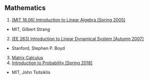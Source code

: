 ## Mathematics
1. [(MIT 18.06) Introduction to Linear Algebra [Spring 2005]](./Introduction_to_linear_algebra.md)
  - MIT, Gilbert Strang
2. [(EE 263) Introduction to Linear Dynamical System [Autumn 2007]](./Introduction_to_linear_dynamical_system.md)
  - Stanford, Stephen P. Boyd
3. [Matrix Calculus](./MatrixCalculus.md)
4. [Introduction to Probability [Spring 2018]](./Introduction_to_probability.md)
  - MIT, John Tsitsiklis
